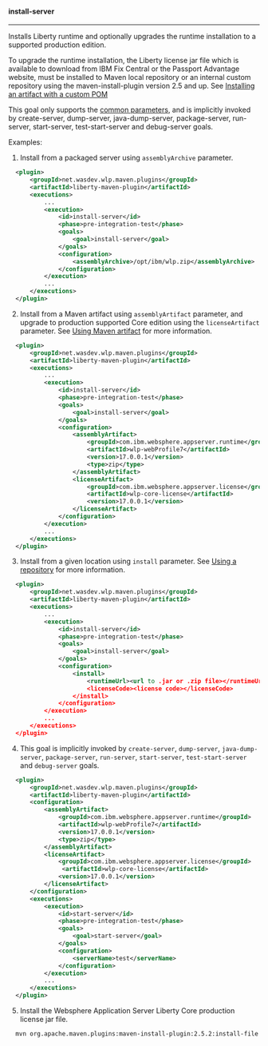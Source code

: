 #### install-server
---
Installs Liberty runtime and optionally upgrades the runtime installation to a supported production edition.

To upgrade the runtime installation, the Liberty license jar file which is available to download from IBM Fix Central or the Passport
Advantage website, must be installed to Maven local repository or an internal custom repository using the
maven-install-plugin version 2.5 and up. See [Installing an artifact with a custom POM](http://maven.apache.org/plugins/maven-install-plugin/examples/custom-pom-installation.html)

This goal only supports the [common parameters](common-parameters.md#common-parameters), and is implicitly invoked by create-server, dump-server, java-dump-server, package-server, run-server, start-server, test-start-server and debug-server goals.

Examples:
 1. Install from a packaged server using `assemblyArchive` parameter.
 
  ```xml
    <plugin>
        <groupId>net.wasdev.wlp.maven.plugins</groupId>
        <artifactId>liberty-maven-plugin</artifactId>
        <executions>
            ...
            <execution>
                <id>install-server</id>
                <phase>pre-integration-test</phase>
                <goals>
                    <goal>install-server</goal>
                </goals>
                <configuration>
                    <assemblyArchive>/opt/ibm/wlp.zip</assemblyArchive>
                </configuration>
            </execution>
            ...
        </executions>
    </plugin>
  ```
  
 2. Install from a Maven artifact using `assemblyArtifact` parameter, and upgrade to production supported Core edition using the `licenseArtifact` parameter.
 See [Using Maven artifact](installation-configuration.md#using-maven-artifact) for more information.
 
  ```xml
    <plugin>
        <groupId>net.wasdev.wlp.maven.plugins</groupId>
        <artifactId>liberty-maven-plugin</artifactId>
        <executions>
            ...
            <execution>
                <id>install-server</id>
                <phase>pre-integration-test</phase>
                <goals>
                    <goal>install-server</goal>
                </goals>
                <configuration>
                    <assemblyArtifact>
                        <groupId>com.ibm.websphere.appserver.runtime</groupId>
                        <artifactId>wlp-webProfile7</artifactId>
                        <version>17.0.0.1</version>
                        <type>zip</type>
                    </assemblyArtifact>
                    <licenseArtifact>
                        <groupId>com.ibm.websphere.appserver.license</groupId>
                        <artifactId>wlp-core-license</artifactId>
                        <version>17.0.0.1</version>
                    </licenseArtifact>
                </configuration>
            </execution>
            ...
        </executions>
    </plugin>
  ```
 3. Install from a given location using `install` parameter. See [Using a repository](installation-configuration.md#using-a-repository)  for more information. 
 
  ```xml
    <plugin>
        <groupId>net.wasdev.wlp.maven.plugins</groupId>
        <artifactId>liberty-maven-plugin</artifactId>
        <executions>
            ...
            <execution>
                <id>install-server</id>
                <phase>pre-integration-test</phase>
                <goals>
                    <goal>install-server</goal>
                </goals>
                <configuration>
                    <install>
                        <runtimeUrl><url to .jar or .zip file></runtimeUrl>
                        <licenseCode><license code></licenseCode>
                    </install>
                </configuration>
            </execution>
            ...
        </executions>
    </plugin>
  ```
4. This goal is implicitly invoked by `create-server`, `dump-server`, `java-dump-server`, `package-server`, `run-server`,
`start-server`, `test-start-server` and `debug-server` goals.

  ```xml
    <plugin>
        <groupId>net.wasdev.wlp.maven.plugins</groupId>
        <artifactId>liberty-maven-plugin</artifactId>
        <configuration>
            <assemblyArtifact>
                <groupId>com.ibm.websphere.appserver.runtime</groupId>
                <artifactId>wlp-webProfile7</artifactId>
                <version>17.0.0.1</version>
                <type>zip</type>
            </assemblyArtifact>
            <licenseArtifact>
                <groupId>com.ibm.websphere.appserver.license</groupId>
                 <artifactId>wlp-core-license</artifactId>
                <version>17.0.0.1</version>
            </licenseArtifact>
        </configuration>
        <executions>
            <execution>
                <id>start-server</id>
                <phase>pre-integration-test</phase>
                <goals>
                    <goal>start-server</goal>
                </goals>
                <configuration>
                    <serverName>test</serverName>
                </configuration>
            </execution>
            ...
        </executions>
    </plugin>
  ```

5. Install the Websphere Application Server Liberty Core production license jar file.

  ``` bash
    mvn org.apache.maven.plugins:maven-install-plugin:2.5.2:install-file -Dfile=wlp-core-license.jar
  ```

